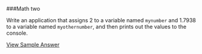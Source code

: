 <!--djw:done-->
###Math two

Write an application that assigns 2 to a variable named ```mynumber``` and 1.7938 to a variable named ```myothernumber```, and then prints out the values to the console.

[View Sample Answer](https://gist.github.com/LearnByCode/2362da72cacc60844a51)
